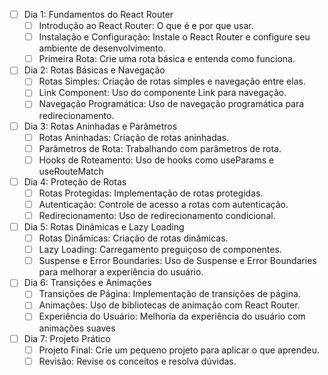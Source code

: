 

- [ ] Dia 1: Fundamentos do React Router
	- [ ] Introdução ao React Router: O que é e por que usar.
	- [ ] Instalação e Configuração: Instale o React Router e configure seu ambiente de desenvolvimento.
	- [ ] Primeira Rota: Crie uma rota básica e entenda como funciona.
- [ ] Dia 2: Rotas Básicas e Navegação
	- [ ] Rotas Simples: Criação de rotas simples e navegação entre elas.  
	- [ ] Link Component: Uso do componente Link para navegação.  
	- [ ] Navegação Programática: Uso de navegação programática para redirecionamento.
- [ ] Dia 3: Rotas Aninhadas e Parâmetros
	- [ ] Rotas Aninhadas: Criação de rotas aninhadas.  
	- [ ] Parâmetros de Rota: Trabalhando com parâmetros de rota.  
	- [ ] Hooks de Roteamento: Uso de hooks como useParams e useRouteMatch
- [ ] Dia 4: Proteção de Rotas
	- [ ] Rotas Protegidas: Implementação de rotas protegidas.  
	- [ ] Autenticação: Controle de acesso a rotas com autenticação.  
	- [ ] Redirecionamento: Uso de redirecionamento condicional.
- [ ] Dia 5: Rotas Dinâmicas e Lazy Loading
	- [ ] Rotas Dinâmicas: Criação de rotas dinâmicas.  
	- [ ] Lazy Loading: Carregamento preguiçoso de componentes.  
	- [ ] Suspense e Error Boundaries: Uso de Suspense e Error Boundaries para melhorar a experiência do usuário.
- [ ] Dia 6: Transições e Animações
	- [ ] Transições de Página: Implementação de transições de página.  
	- [ ] Animações: Uso de bibliotecas de animação com React Router.  
	- [ ] Experiência do Usuário: Melhoria da experiência do usuário com animações suaves
- [ ] Dia 7: Projeto Prático
	- [ ] Projeto Final: Crie um pequeno projeto para aplicar o que aprendeu.  
	- [ ] Revisão: Revise os conceitos e resolva dúvidas.
